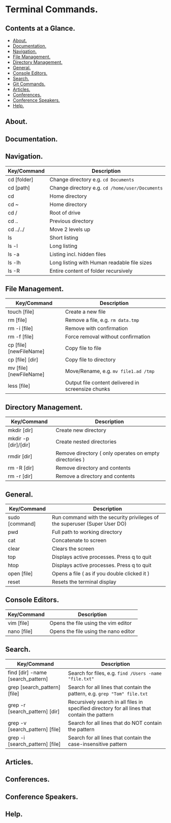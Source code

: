 # Terminal Commands.





## Contents at a Glance.
* [About.](#about)
* [Documentation.](#documentation)
* [Navigation.](#navigation)
* [File Management.](#file-management)
* [Directory Management.](#directory-management)
* [General.](#general)
* [Console Editors.](#console-editors)
* [Search.](#search)
* [Git Commands.](https://github.com/Programming-Training-And-Practice/git-main-information/blob/master/git-commands.md)
* [Articles.](#articles)
* [Conferences.](#conferences)
* [Conference Speakers.](#conference-speakers)
* [Help.](#help)





## About.





## Documentation.





## Navigation.

| Key/Command | Description                                     |
| ----------- | ----------------------------------------------- |
| cd [folder] | Change directory e.g. `cd Documents`            |
| cd [path]   | Change directory e.g. `cd /home/user/Documents` |
| cd          | Home directory                                  |
| cd ~        | Home directory                                  |
| cd /        | Root of drive                                   |
| cd ..       | Previous directory                              |
| cd ../../   | Move 2 levels up                                |
| ls          | Short listing                                   |
| ls -l       | Long listing                                    |
| ls -a       | Listing incl. hidden files                      |
| ls -lh      | Long listing with Human readable file sizes     |
| ls -R       | Entire content of folder recursively            |





## File Management.

| Key/Command              | Description                                         |
| ------------------------ | --------------------------------------------------- |
| touch [file]             | Create a new file                                   |
| rm [file]                | Remove a file, e.g. `rm data.tmp`                   |
| rm -i [file]             | Remove with confirmation                            |
| rm -f [file]             | Force removal without confirmation                  |
| cp [file] [newFileName]  | Copy file to file                                   |
| cp [file] [dir]          | Copy file to directory                              | 
| mv [file] [newFileName]  | Move/Rename, e.g. `mv file1.ad /tmp`                |
| less [file]              | Output file content delivered in screensize chunks  |





## Directory Management.

| Key/Command          | Description                                             |
| -------------------- | ------------------------------------------------------- |
| mkdir [dir]          | Create new directory                                    |
| mkdir -p [dir]/[dir] |  Create nested directories                              |
| rmdir [dir]          | Remove directory ( only operates on empty directories ) |
| rm -R [dir]          | Remove directory and contents                           |
| rm -r [dir]          | Remove a directory and contents                         |





## General.

| Key/Command    | Description                                                               |
| -------------- | ------------------------------------------------------------------------- |
| sudo [command] | Run command with the security privileges of the superuser (Super User DO) |
| pwd            | Full path to working directory                                            |
| cat            | Concatenate to screen                                                     |
| clear          |  Clears the screen                                                        |
| top            | Displays active processes. Press q to quit                                |
| htop           | Displays active processes. Press q to quit                                |
| open [file]    | Opens a file ( as if you double clicked it )                              |
| reset          |  Resets the terminal display                                              |





## Console Editors.

| Key/Command    | Description                            |
| -------------- | -------------------------------------- |
| vim [file]     | Opens the file using the vim editor    |
| nano [file]    | Opens the file using the nano editor   |






## Search.

| Key/Command                       | Description                                                                                    |
| --------------------------------- | ---------------------------------------------------------------------------------------------- |
| find [dir] -name [search_pattern] | Search for files, e.g. `find /Users -name "file.txt"`                                          |
| grep [search_pattern] [file]      | Search for all lines that contain the pattern, e.g. `grep "Tom" file.txt`                      |
| grep -r [search_pattern] [dir]    | Recursively search in all files in specified directory for all lines that contain the pattern  |
| grep -v [search_pattern] [file]   | Search for all lines that do NOT contain the pattern                                           |
| grep -i [search_pattern] [file]   | Search for all lines that contain the case-insensitive pattern                                 |





## Articles.





## Conferences.





## Conference Speakers.





## Help.
